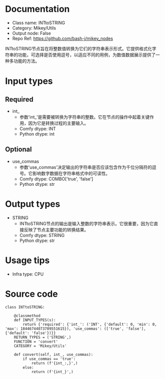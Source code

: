 # Documentation
- Class name: INTtoSTRING
- Category: Mikey/Utils
- Output node: False
- Repo Ref: https://github.com/bash-j/mikey_nodes

INTtoSTRING节点旨在将整数值转换为它们的字符串表示形式。它提供格式化字符串的功能，可选择是否使用逗号，以适应不同的用例，为数值数据展示提供了一种多功能的方法。

# Input types
## Required
- int_
    - 参数'int_'是需要被转换为字符串的整数。它在节点的操作中起着关键作用，因为它是转换过程的主要输入。
    - Comfy dtype: INT
    - Python dtype: int
## Optional
- use_commas
    - 参数'use_commas'决定输出的字符串是否应该包含作为千位分隔符的逗号。它影响数字数据在字符串格式中的可读性。
    - Comfy dtype: COMBO['true', 'false']
    - Python dtype: str

# Output types
- STRING
    - INTtoSTRING节点的输出是输入整数的字符串表示。它很重要，因为它直接反映了节点主要功能的转换结果。
    - Comfy dtype: STRING
    - Python dtype: str

# Usage tips
- Infra type: CPU

# Source code
```
class INTtoSTRING:

    @classmethod
    def INPUT_TYPES(s):
        return {'required': {'int_': ('INT', {'default': 0, 'min': 0, 'max': 18446744073709551615}), 'use_commas': (['true', 'false'], {'default': 'false'})}}
    RETURN_TYPES = ('STRING',)
    FUNCTION = 'convert'
    CATEGORY = 'Mikey/Utils'

    def convert(self, int_, use_commas):
        if use_commas == 'true':
            return (f'{int_:,}',)
        else:
            return (f'{int_}',)
```